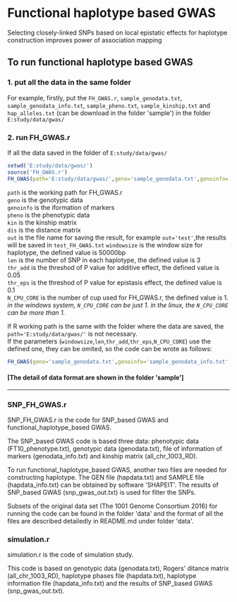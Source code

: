 # Functional haplotype based GWAS
Selecting closely-linked SNPs based on local epistatic effects for haplotype construction improves power of association mapping

## To run functional haplotype based GWAS

### 1. put all the data in the same folder

For example, firstly, put the `FH_GWAS.r`, `sample_genodata.txt`, `sample_genodata_info.txt`, `sample_pheno.txt`, `sample_kinship.txt` and `hap_alleles.txt` (can be download in the folder 'sample') in the folder `E:study/data/gwas/`

### 2. run FH_GWAS.r  
If all the data saved in the folder of `E:study/data/gwas/`  
  ```R
  setwd('E:study/data/gwas/')  
  source('FH_GWAS.r')
  FH_GWAS(path='E:study/data/gwas/',geno='sample_genodata.txt',genoinfo='sample_genodata_info.txt',pheno='sample_pheno.txt',kin='sample_kinship.txt',dis=NULL,out=NULL,windowsize=50000,len=3,thr_add=0.05,thr_eps=0.1,N_CPU_CORE=1)
  ```
  ```path``` is the working path for FH_GWAS.r   
  ```geno``` is the genotypic data  
  ```genoinfo``` is the iformation of markers  
  ```pheno``` is the phenotypic data  
  ```kin``` is the kinship matrix  
  ```dis``` is the distance matrix  
  `out` is the file name for saving the result, for example `out='test'`,the results will be saved in `test_FH_GWAS.txt`
  ```windowsize``` is the window size for haplotype, the defined value is 50000bp  
  ```len``` is the number of SNP in each haplotype, the defined value is 3  
  ```thr_add``` is the threshod of P value for additive effect, the defined value is 0.05  
  ```thr_eps``` is the threshod of P value for epistasis effect, the defined value is 0.1  
  `N_CPU_CORE` is the number of cup used for FH_GWAS.r, the defined value is 1.   
  *in the windows system, `N_CPU_CORE` can be just 1. in the linux, the `N_CPU_CORE` can be more than 1.*
  
  If R working path is the same with the folder where the data are saved, the `path='E:study/data/gwas/'` is not necessary.   
  If the parameters (`windowsize`,`len`,`thr_add`,`thr_eps`,`N_CPU_CORE`) use the defined one, they can be omited, so the code can be wrote as follows:
  ```R
  FH_GWAS(geno='sample_genodata.txt',genoinfo='sample_genodata_info.txt',pheno='sample_pheno.txt',kin='sample_kinship.txt' )`  
  ```
 #### [The detail of data format are shown in the folder 'sample'] 

---------------------------
### SNP_FH_GWAS.r
SNP_FH_GWAS.r is the code for SNP_based GWAS and functional_haplotype_based GWAS.

The SNP_based GWAS code is based three data: phenotypic data (FT10_phenotype.txt), genotypic data (genodata.txt), file of information of markers (genodata_info.txt) and kinship matrix (all_chr_1003_RD). 

To run functional_haplotype_based GWAS, another two files are needed for constructing haplotype. The GEN file (hapdata.txt) and SAMPLE file (hapdata_info.txt) can be obtained by software 'SHAPEIT'. The results of SNP_based GWAS (snp_gwas_out.txt) is used for filter the SNPs.
 
Subsets of the original data set (The 1001 Genome Consortium 2016) for running the code can be found in the folder 'data' and the format of all the files are described detailedly in README.md under folder 'data'.


### simulation.r
simulation.r is the code of simulation study.

This code is based on genotypic data (genodata.txt), Rogers' ditance matrix  (all_chr_1003_RD), haplotype phases file (hapdata.txt), haplotype information file (hapdata_info.txt) and the results of SNP_based GWAS (snp_gwas_out.txt).


